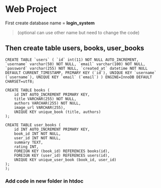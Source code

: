 # Web Project

First create database name = **login_system**
> (optional can use other name but need to change the code)


## Then create table users, books, user_books

```
CREATE TABLE `users` ( `id` int(11) NOT NULL AUTO_INCREMENT, `username` varchar(50) NOT NULL, `email` varchar(100) NOT NULL, `password` varchar(255) NOT NULL, `created_at` datetime NOT NULL DEFAULT CURRENT_TIMESTAMP, PRIMARY KEY (`id`), UNIQUE KEY `username` (`username`), UNIQUE KEY `email` (`email`) ) ENGINE=InnoDB DEFAULT CHARSET=utf8;

CREATE TABLE books (
    id INT AUTO_INCREMENT PRIMARY KEY,
    title VARCHAR(255) NOT NULL,
    authors VARCHAR(255) NOT NULL,
    image_url VARCHAR(255),
    UNIQUE KEY unique_book (title, authors)
);

CREATE TABLE user_books (
    id INT AUTO_INCREMENT PRIMARY KEY,
    book_id INT NOT NULL,
    user_id INT NOT NULL,
    summary TEXT,
    rating INT,
    FOREIGN KEY (book_id) REFERENCES books(id),
    FOREIGN KEY (user_id) REFERENCES users(id),
    UNIQUE KEY unique_user_book (book_id, user_id)
);
);

```
### Add code in new folder in htdoc
